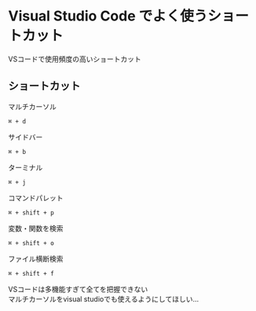 # Visual Studio Code でよく使うショートカット
 VSコードで使用頻度の高いショートカット

## ショートカット
マルチカーソル
```
⌘ + d
```

サイドバー
 ```
 ⌘ + b
 ```

ターミナル
 ```
 ⌘ + j
 ```

コマンドパレット
 ```
 ⌘ + shift + p
 ```

 変数・関数を検索
 ```
 ⌘ + shift + o
 ```

ファイル横断検索
 ```
 ⌘ + shift + f
 ```

VSコードは多機能すぎて全てを把握できない<br>
マルチカーソルをvisual studioでも使えるようにしてほしい...
